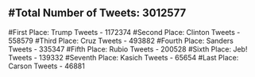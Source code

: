 #Total Number of Tweets: 3012577 
---
#First Place: Trump Tweets - 1172374
#Second Place: Clinton Tweets - 558579
#Third Place: Cruz Tweets - 493882
#Fourth Place: Sanders Tweets - 335347
#Fifth Place: Rubio Tweets - 200528
#Sixth Place: Jeb! Tweets - 139332
#Seventh Place: Kasich Tweets - 65654
#Last Place: Carson Tweets - 46881
